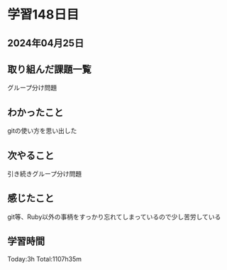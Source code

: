 # 学習148日目
## 2024年04月25日
## 取り組んだ課題一覧
グループ分け問題
## わかったこと
gitの使い方を思い出した
## 次やること
引き続きグループ分け問題
## 感じたこと
git等、Ruby以外の事柄をすっかり忘れてしまっているので少し苦労している
## 学習時間
Today:3h Total:1107h35m
